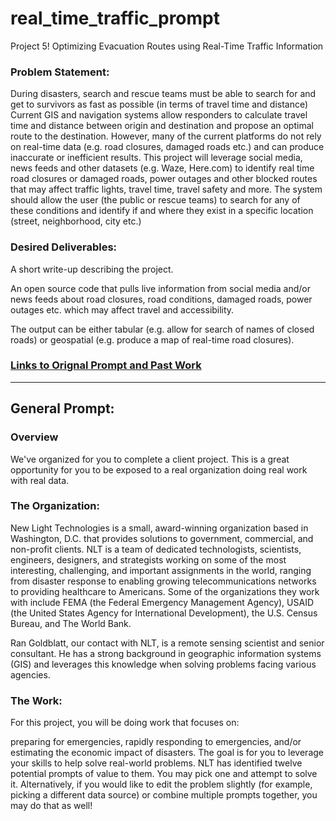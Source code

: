# real_time_traffic_prompt
Project 5! Optimizing Evacuation Routes using Real-Time Traffic Information



### Problem Statement:

During disasters, search and rescue teams must be able to search for and get to survivors as fast as possible (in terms of travel time and distance)
Current GIS and navigation systems allow responders to calculate travel time and distance between origin and destination and propose an optimal route to the destination.
However, many of the current platforms do not rely on real-time data (e.g. road closures, damaged roads etc.) and can produce inaccurate or inefficient results.
This project will leverage social media, news feeds and other datasets (e.g. Waze, Here.com) to identify real time road closures or damaged roads, power outages and other blocked routes that may affect traffic lights, travel time, travel safety and more.
The system should allow the user (the public or rescue teams) to search for any of these conditions and identify if and where they exist in a specific location (street, neighborhood, city etc.)


### Desired Deliverables:

A short write-up describing the project.

An open source code that pulls live information from social media and/or news feeds about road closures, road conditions, damaged roads, power outages etc. which may affect travel and accessibility.

The output can be either tabular (e.g. allow for search of names of closed roads) or geospatial (e.g. produce a map of real-time road closures).


### [Links to Orignal Prompt and Past Work ](https://git.generalassemb.ly/DSI-US-10/project-client-project)

---

## General Prompt:

### Overview
We've organized for you to complete a client project. This is a great opportunity for you to be exposed to a real organization doing real work with real data.

### The Organization:

New Light Technologies is a small, award-winning organization based in Washington, D.C. that provides solutions to government, commercial, and non-profit clients. NLT is a team of dedicated technologists, scientists, engineers, designers, and strategists working on some of the most interesting, challenging, and important assignments in the world, ranging from disaster response to enabling growing telecommunications networks to providing healthcare to Americans. Some of the organizations they work with include FEMA (the Federal Emergency Management Agency), USAID (the United States Agency for International Development), the U.S. Census Bureau, and The World Bank.

Ran Goldblatt, our contact with NLT, is a remote sensing scientist and senior consultant. He has a strong background in geographic information systems (GIS) and leverages this knowledge when solving problems facing various agencies.

### The Work:

For this project, you will be doing work that focuses on:

preparing for emergencies,
rapidly responding to emergencies, and/or
estimating the economic impact of disasters.
The goal is for you to leverage your skills to help solve real-world problems. NLT has identified twelve potential prompts of value to them. You may pick one and attempt to solve it. Alternatively, if you would like to edit the problem slightly (for example, picking a different data source) or combine multiple prompts together, you may do that as well!